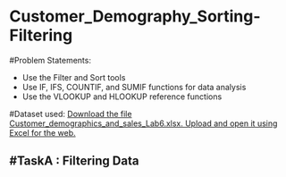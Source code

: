 # Customer_Demography_Sorting-Filtering

#Problem Statements:
- Use the Filter and Sort tools
- Use IF, IFS, COUNTIF, and SUMIF functions for data analysis
- Use the VLOOKUP and HLOOKUP reference functions

#Dataset used: [Download the file Customer_demographics_and_sales_Lab6.xlsx. Upload and open it using Excel for the web.](https://cf-courses-data.s3.us.cloud-object-storage.appdomain.cloud/IBMDeveloperSkillsNetwork-DA0130EN-SkillsNetwork/Hands-on%20Labs/Lab%206%20-%20Filtering%20and%20Sorting%20Data%20using%20Functions%20for%20Data%20Analysis/Customer_demographics_and_sales_Lab6.xlsx)

#TaskA : Filtering Data
- 
